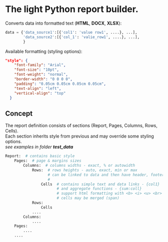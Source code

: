 # The light Python report builder.
Converts data into formatted text (**HTML**, **DOCX**, **XLSX**):
```python
data = {'data_source1':[{'col1': 'value row1', ....}, ...],
        'data_source2':[{'col_1': 'valie_row1', ....}, ...],
        }
```
Available formatting (styling options):
```json  
"style": {
    "font-family": "Arial",
    "font-size": "10pt",
    "font-weight": "normal",
    "border-width": "0 0 0 0",
    "padding": "0.05cm 0.05cm 0.05cm 0.05cm",
    "text-align": "left",
    "vertical-align": "top"
  }

```
## Concept
The report definition consists of sections (Report, Pages, Columns, Rows, Cells).  
Each section inherits style from previous and may override some styling options.  
*see examples in folder **test_data***
```python
Report:  # contains basic style
    Pages:  # page & margins sizes
        Columns:  # columns widths - exact, % or autowidth
            Rows:  # rows heights - auto, exact, min or max
                   # can be linked to data and then have header, footer and grouping subsections
                   # 
                Cells  # contains simple text and data links - {col1}
                       # and aggregate functions - {sum:coll}
                       # support html formatting with <b> <i> <u> <br>
                       # cells may be merged (span)
            Rows:
                Cells
            ....
        Columns:
            ....
    Pages:
        ....
    ....
```